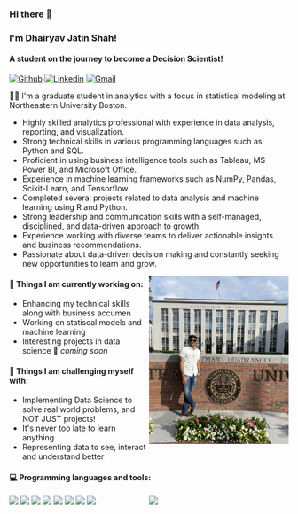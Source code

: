 ### Hi there 👋 
### I'm Dhairyav Jatin Shah!
#### A student on the journey to become a Decision Scientist!

[![Github](https://img.shields.io/badge/-Github-000?style=flat&logo=Github&logoColor=white)](https://github.com/dhairyav-s)
[![Linkedin](https://img.shields.io/badge/-LinkedIn-blue?style=flat&logo=Linkedin&logoColor=white)](https://www.linkedin.com/in/dhairyav-shah/)
[![Gmail](https://img.shields.io/badge/-Gmail-c14438?style=flat&logo=Gmail&logoColor=white)](mailto:shah.dhair@northeastern.edu)

👨‍💻 I'm a graduate student in analytics with a focus in statistical modeling at Northeastern University Boston.  
- Highly skilled analytics professional with experience in data analysis, reporting, and visualization.
- Strong technical skills in various programming languages such as Python and SQL.
- Proficient in using business intelligence tools such as Tableau, MS Power BI, and Microsoft Office.
- Experience in machine learning frameworks such as NumPy, Pandas, Scikit-Learn, and Tensorflow.
- Completed several projects related to data analysis and machine learning using R and Python.
- Strong leadership and communication skills with a self-managed, disciplined, and data-driven approach to growth.
- Experience working with diverse teams to deliver actionable insights and business recommendations.
- Passionate about data-driven decision making and constantly seeking new opportunities to learn and grow.

<img align="right" alt="img" src="https://github.com/dhairyav-s/dhairyav-s/blob/main/IMG_0211.jpg" width="50%" height="auto" />

#### 🌱 Things I am currently working on: 
- Enhancing my technical skills along with business accumen 
- Working on statiscal models and machine learning
- Interesting projects in data science 🚀 *coming soon*

#### :muscle: Things I am challenging myself with:
- Implementing Data Science to solve real world problems, and NOT JUST projects!
- It's never too late to learn anything
- Representing data to see, interact and understand better 

#### :computer: Programming languages and tools: 
<p>
	<img width="50%" align="right" src="https://github-readme-stats.vercel.app/api?username=dhairyav-s&show_icons=true&hide_border=true" />

<code><img width="10%" src="https://www.vectorlogo.zone/logos/python/python-ar21.svg"></code>
<code><img width="10%" src="https://www.vectorlogo.zone/logos/tensorflow/tensorflow-ar21.svg"></code>
<code><img width="10%" src="https://www.vectorlogo.zone/logos/pytorch/pytorch-ar21.svg"></code>
<code><img width="10%" src="https://www.vectorlogo.zone/logos/r-project/r-project-ar21.svg"></code>
<code><img width="10%" src="https://www.vectorlogo.zone/logos/mysql/mysql-ar21.svg"></code>
<code><img width="10%" src="https://www.vectorlogo.zone/logos/mongodb/mongodb-ar21.svg"></code>
<code><img width="10%" src="https://www.vectorlogo.zone/logos/microsoft_powerbi/microsoft_powerbi-ar21.svg"></code>
<code><img width="10%" src="https://www.vectorlogo.zone/logos/snowflake/snowflake-ar21.svg"></code>
</p>
